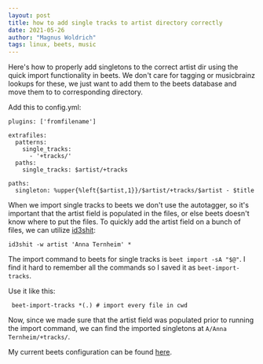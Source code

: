 ```yaml
---
layout: post
title: how to add single tracks to artist directory correctly
date: 2021-05-26
author: "Magnus Woldrich"
tags: linux, beets, music
---
```


Here's how to properly add singletons to the correct artist dir using
the quick import functionality in beets. We don't care for tagging or
musicbrainz lookups for these, we just want to add them to the beets
database and move them to to corresponding directory.

Add this to config.yml:

```
plugins: ['fromfilename']

extrafiles:
  patterns:
    single_tracks:
      - '+tracks/'
  paths:
    single_tracks: $artist/+tracks

paths:
  singleton: %upper{%left{$artist,1}}/$artist/+tracks/$artist - $title
```

When we import single tracks to beets we don't use the autotagger, so
it's important that the artist field is populated in the files, or else
beets doesn't know where to put the files. To quickly add the artist
field on a bunch of files, we can utilize [id3shit](https://github.com/trapd00r/id3shit):

`id3shit -w artist 'Anna Ternheim' *`

The import command to beets for single tracks is `beet import -sA "$@"`.
I find it hard to remember all the commands so I saved it as `beet-import-tracks`.

Use it like this:

` beet-import-tracks *(.) # import every file in cwd`

Now, since we made sure that the artist field was populated prior to
running the import command, we can find the imported singletons at
`A/Anna Ternheim/+tracks/`.

My current beets configuration can be found [here](https://github.com/trapd00r/configs/blob/master/beets/config.yaml).


